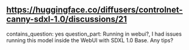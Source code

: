 ## https://huggingface.co/diffusers/controlnet-canny-sdxl-1.0/discussions/21

contains_question: yes
question_part: Running in webui?, I had issues running this model inside the WebUI with SDXL 1.0 Base. Any tips?